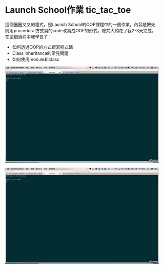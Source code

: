 # Launch School作業 tic_tac_toe

這個圈圈叉叉的程式，是Launch School的OOP課程中的一個作業，內容是把先前用procedural方式寫的code改寫成OOP的形式，總共大約花了我2-3天完成，在這個過程中我學會了：

+ 如何透過OOP的方式撰寫程式碼
+ Class inheritance的常見問題
+ 如何使用module和class

![](images/tic_tac_toe_1.gif)

![](images/tic_tac_toe_1.gif)